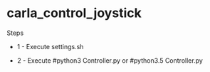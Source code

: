 # carla_control_joystick

Steps

* 1 - Execute settings.sh

* 2 - Execute #python3 Controller.py or
              #python3.5 Controller.py

